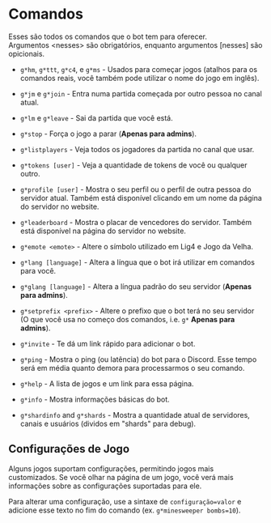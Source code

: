 # Comandos
Esses são todos os comandos que o bot tem para oferecer.<br>
Argumentos &lt;nesses&gt; são obrigatórios, enquanto argumentos [nesses] são opicionais.

- `g*hm`, `g*ttt`, `g*c4`, e `g*ms` - Usados para começar jogos (atalhos para os comandos reais, você também pode utilizar o nome do jogo em inglês).
- `g*jm` e `g*join` - Entra numa partida começada por outro pessoa no canal atual.
- `g*lm` e `g*leave` - Sai da partida que você está.
- `g*stop` - Força o jogo a parar (**Apenas para admins**).
- `g*listplayers` - Veja todos os jogadores da partida no canal que usar.

- `g*tokens [user]` - Veja a quantidade de tokens de você ou qualquer outro.
- `g*profile [user]` - Mostra o seu perfil ou o perfil de outra pessoa do servidor atual. Também está disponível clicando em um nome da página do servidor no website.
- `g*leaderboard` - Mostra o placar de vencedores do servidor. Também está disponível na página do servidor no website.

- `g*emote <emote>` - Altere o símbolo utilizado em Lig4 e Jogo da Velha.
- `g*lang [language]` - Altera a língua que o bot irá utilizar em comandos para você.
- `g*glang [language]` - Altera a língua padrão do seu servidor (**Apenas para admins**).
- `g*setprefix <prefix>` - Altere o prefixo que o bot terá no seu servidor (O que você usa no começo dos comandos, i.e. `g*` **Apenas para admins**).

- `g*invite` - Te dá um link rápido para adicionar o bot.
- `g*ping` - Mostra o ping (ou latência) do bot para o Discord. Esse tempo será em média quanto demora para processarmos o seu comando.
- `g*help` - A lista de jogos e um link para essa página.
- `g*info` - Mostra informações básicas do bot.
- `g*shardinfo` and `g*shards` - Mostra a quantidade atual de servidores, canais e usuários (dividos em "shards" para debug).

## Configurações de Jogo
Alguns jogos suportam configurações, permitindo jogos mais customizados. Se você olhar na página de um jogo, você verá mais informações sobre as configurações suportadas para ele.

Para alterar uma configuração, use a sintaxe de `configuração=valor` e adicione esse texto no fim do comando (ex. `g*minesweeper bombs=10`).